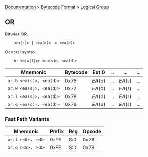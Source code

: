 [Documentation](../../README.md) > [Bytecode Format](../README.md) > [Logical Group](../InstructionsLogical.md)

## OR

Bitwise OR.

        <ea(s)> | <ea(d)> -> <ea(d)>

General syntax:

        or.<b|w|l|q> <ea(s)>, <ea(d)>

| Mnemonic | Bytecode | Ext 0 | ... | ... | ... |
| - | - | - | - | - | - |
| `or.b <ea(s)>, <ea(d)>` | 0x76 | *EA*(d) | ... | *EA*(s) | ... |
| `or.w <ea(s)>, <ea(d)>` | 0x77 | *EA*(d) | ... | *EA*(s) | ... |
| `or.l <ea(s)>, <ea(d)>` | 0x78 | *EA*(d) | ... | *EA*(s) | ... |
| `or.q <ea(s)>, <ea(d)>` | 0x79 | *EA*(d) | ... | *EA*(s) | ... |

### Fast Path Variants

| Mnemonic | Prefix | Reg | Opcode |
| - | - | - | - |
| `or.l r<S>, r<D>` | 0xFE | S:D | 0x78 |
| `or.q r<S>, r<D>` | 0xFE | S:D | 0x79 |
